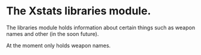 # The Xstats libraries module.

The libraries module holds information about certain things such as weapon names and other (in the soon future).

At the moment only holds weapon names.
